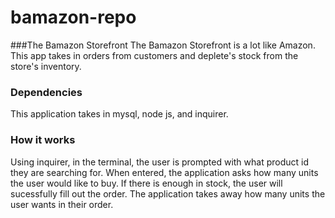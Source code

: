 # bamazon-repo

###The Bamazon Storefront
The Bamazon Storefront is a lot like Amazon. 
This app takes in orders from customers and deplete's stock from the store's inventory.

### Dependencies
This application takes in mysql, node js, and inquirer. 

### How it works
Using inquirer, in the terminal, the user is prompted with what product id they are searching for. When entered, the application asks how many units the user would like to buy.
If there is enough in stock, the user will sucessfully fill out the order.
The application takes away how many units the user wants in their order.